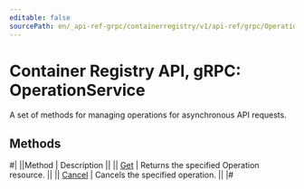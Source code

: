 ```yaml
---
editable: false
sourcePath: en/_api-ref-grpc/containerregistry/v1/api-ref/grpc/Operation/index.md
---
```


# Container Registry API, gRPC: OperationService

A set of methods for managing operations for asynchronous API requests.

## Methods

#|
||Method | Description ||
|| [Get](get.md) | Returns the specified Operation resource. ||
|| [Cancel](cancel.md) | Cancels the specified operation. ||
|#